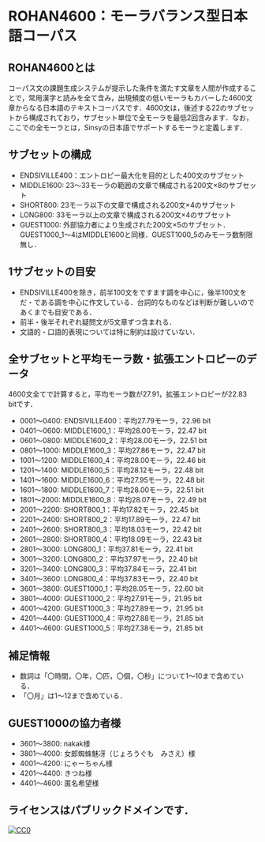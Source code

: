 # ROHAN4600：モーラバランス型日本語コーパス

## ROHAN4600とは
コーパス文の課題生成システムが提示した条件を満たす文章を人間が作成することで，常用漢字と読みを全て含み，出現頻度の低いモーラもカバーした4600文章からなる日本語のテキストコーパスです．4600文は，後述する22のサブセットから構成されており，サブセット単位で全モーラを最低2回含みます．なお，ここでの全モーラとは，Sinsyの日本語でサポートするモーラと定義します．

## サブセットの構成
- ENDSIVILLE400：エントロピー最大化を目的とした400文のサブセット
- MIDDLE1600: 23～33モーラの範囲の文章で構成される200文×8のサブセット
- SHORT800: 23モーラ以下の文章で構成される200文×4のサブセット
- LONG800: 33モーラ以上の文章で構成される200文×4のサブセット
- GUEST1000: 外部協力者により生成された200文×5のサブセット．GUEST1000_1～4はMIDDLE1600と同様．GUEST1000_5のみモーラ数制限無し．

## 1サブセットの目安
- ENDSIVILLE400を除き，前半100文をですます調を中心に，後半100文をだ・である調を中心に作文している．台詞的なものなどは判断が難しいのであくまでも目安である．
- 前半・後半それぞれ疑問文が5文章ずつ含まれる．
- 文語的・口語的表現については特に制約は設けていない．

## 全サブセットと平均モーラ数・拡張エントロピーのデータ
4600文全てで計算すると，平均モーラ数が27.91，拡張エントロピーが22.83 bitです．
- 0001～0400: ENDSIVILLE400：平均27.79モーラ，22.96 bit
- 0401～0600: MIDDLE1600_1：平均28.00モーラ，22.47 bit
- 0601～0800: MIDDLE1600_2：平均28.00モーラ，22.51 bit
- 0801～1000: MIDDLE1600_3：平均27.86モーラ，22.47 bit
- 1001～1200: MIDDLE1600_4：平均28.00モーラ，22.46 bit
- 1201～1400: MIDDLE1600_5：平均28.12モーラ，22.48 bit
- 1401～1600: MIDDLE1600_6：平均27.95モーラ，22.48 bit
- 1601～1800: MIDDLE1600_7：平均28.00モーラ，22.51 bit
- 1801～2000: MIDDLE1600_8：平均28.07モーラ，22.49 bit
- 2001～2200: SHORT800_1：平均17.82モーラ，22.45 bit
- 2201～2400: SHORT800_2：平均17.89モーラ，22.47 bit
- 2401～2600: SHORT800_3：平均18.03モーラ，22.42 bit
- 2601～2800: SHORT800_4：平均18.09モーラ，22.43 bit
- 2801～3000: LONG800_1：平均37.81モーラ，22.41 bit
- 3001～3200: LONG800_2：平均37.97モーラ，22.40 bit
- 3201～3400: LONG800_3：平均37.84モーラ，22.41 bit
- 3401～3600: LONG800_4：平均37.83モーラ，22.40 bit
- 3601～3800: GUEST1000_1：平均28.05モーラ，22.60 bit
- 3801～4000: GUEST1000_2：平均27.91モーラ，21.95 bit
- 4001～4200: GUEST1000_3：平均27.89モーラ，21.95 bit
- 4201～4400: GUEST1000_4：平均27.88モーラ，21.85 bit
- 4401～4600: GUEST1000_5：平均27.38モーラ，21.85 bit

## 補足情報
- 数詞は「〇時間，〇年，〇匹，〇個，〇秒」について1～10まで含めている．
- 「〇月」は1～12まで含めている．

## GUEST1000の協力者様
- 3601～3800: nakak様
- 3801～4000: 女郎蜘蛛魅冴（じょろうぐも　みさえ）様
- 4001～4200: にゃーちゃん様
- 4201～4400: きつね様
- 4401～4600: 匿名希望様

## ライセンスはパブリックドメインです．
[![CC0](http://i.creativecommons.org/p/zero/1.0/88x31.png "CC0")](http://creativecommons.org/publicdomain/zero/1.0/deed.ja)
